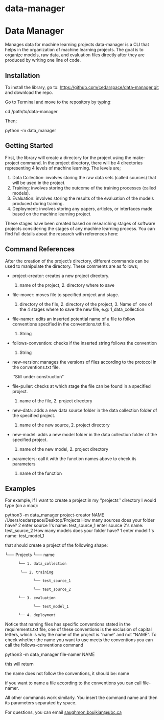 # data-manager
<h1> Data Manager </h1>
Manages data for machine learning projects
data-manager is a CLI that helps in the organization of machine learning projects. The goal is to organize models, raw data, and evaluation files directly after they are produced by writing one line of code. 



<h2> Installation </h2>

To install the library, go to: https://github.com/cedarspace/data-manager.git and download the repo. 

Go to Terminal and move to the repository by typing: 

cd /path/to/data-manager

Then;

python -m data_manager <command name> 





<h2> Getting Started </h2>

First, the library will create a directory for the project using the make-project command. In the project directory, there will be 4 directories representing 4 levels of machine learning. The levels are; 

1. Data Collection: involves storing the raw data sets (called sources) that will be used in the project.
2. Training: involves storing the outcome of the training processes (called models).
3. Evaluation: involves storing the results of the evaluation of the models produced during training.
4. Deployment: involves storing any papers, articles, or interfaces made based on the machine learning project. 

These stages have been created based on researching stages of software projects considering the stages of any machine learning process.  You can find full details about the research with references here: 

<h2> Command References </h2>

After the creation of the project’s directory, different commands can be used to manipulate the directory. These comments are as follows;  

-  project-creator: creates a new project directory.
     1. name of the project, 2. directory where to save

- file-mover: moves file to specified project and stage. 

     1. directory of the file, 2. directory of the project, 3. Name of  one of the 4 stages where to save the new file, e.g: 1_data_collection

- file-namer: edits an inserted potential name of a file to follow conventions specified in the conventions.txt file. 

     1. String
   
- follows-convention: checks if the inserted string follows the convention

     1. String

- new-version: manages the versions of files according to the protocol in the conventions.txt file. 

     ''Still under construction”

- file-puller: checks at which stage the file can be found in a specified project. 

     1. name of the file, 2. project directory

- new-data: adds a new data source folder in the data collection folder of the specified project.
  
     1. name of the new source, 2. project directory

- new-model: adds a new model folder in the data collection folder of the specified project.

     1. name of the new model, 2. project directory

- parameters: call it with the function names above to check its parameters

     1. name of the function


<h2> Examples </h2>

For example, if I want to create a project in my ‘'projects’' directory I would type (on a mac): 

python3 -m data_manager project-creator NAME /Users/cedarspace/Desktop/Projects
How many sources does your folder have? 2
enter source 1's name: test_source_1
enter source 2's name: test_source_2
How many models does your folder have? 1
enter model 1's name: test_model_1

that should create a project of the following shape: 

 └── Projects
     └── name

          └── 1. data_collection 

           └── 2. training

                 └── test_source_1

                 └── test_source_2 

          └── 3. evaluation  

                 └── test_model_1

          └── 4. deployment 



Notice that naming files has specific conventions stated in the requirements.txt file, one of these conventions is the exclusion of capital letters, which is why the name of the project is “name” and not “NAME”. To check whether the name you want to use meets the conventions you can call the follows-conventions command

python3 -m data_manager file-namer NAME

this will return 

the name does not follow the conventions, it should be: 
name

if you want to name a file according to the conventions you can call file-namer. 

All other commands work similarly. You insert the command name and then its parameters separated by space. 


For questions, you can email saughmon.boujkian@ubc.ca
